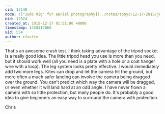 ```yaml
---
cid: 13148
node: !["Judo Rig" for aerial photography](../notes/tonyc/12-17-2015/judo-rig-for-aerial-photography)
nid: 12524
created_at: 2015-12-17 01:51:00 +0000
timestamp: 1450317060
uid: 554
author: cfastie
---
```


That's an awesome crash test. I think taking advantage of the tripod socket is a really good idea. The little tripod head you use is more than you need, but it should work well (all you need is a plate with a hole or a coat hanger wire with a loop). The leg system looks pretty effective. I would immediately add two more legs. Kites can drop and let the camera hit the ground, but more often a much safer landing can involve the camera being dragged over the ground. You can't predict which way the camera will be dragged, or even whether it will land hard at an odd angle. I have never flown a camera with so little protection, but many people do. It's probably a good idea to give beginners an easy way to surround the camera with protection.

Chris